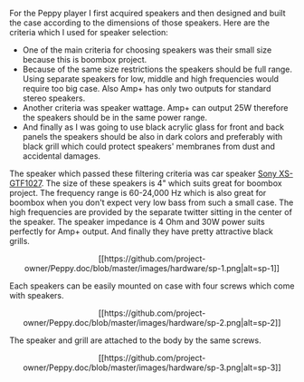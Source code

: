 For the Peppy player I first acquired speakers and then designed and built the case according to the dimensions of those speakers. Here are the criteria which I used for speaker selection:
* One of the main criteria for choosing speakers was their small size because this is boombox project. 
* Because of the same size restrictions the speakers should be full range. Using separate speakers for low, middle and high frequencies would require too big case. Also Amp+ has only two outputs for standard stereo speakers.
* Another criteria was speaker wattage. Amp+ can output 25W therefore the speakers should be in the same power range. 
* And finally as I was going to use black acrylic glass for front and back panels the speakers should be also in dark colors and preferably with black grill which could protect speakers' membranes from dust and accidental damages.

The speaker which passed these filtering criteria was car speaker [Sony XS-GTF1027](http://www.amazon.com/gp/product/B004WEZM7Q). The size of these speakers is 4" which suits great for boombox project. The frequency range is 60-24,000 Hz which is also great for boombox when you don't expect very low bass from such a small case. The high frequencies are provided by the separate twitter sitting in the center of the speaker. The speaker impedance is 4 Ohm and 30W power suits perfectly for Amp+ output. And finally they have pretty attractive black grills.
<p align="center">
[[https://github.com/project-owner/Peppy.doc/blob/master/images/hardware/sp-1.png|alt=sp-1]]
</p>
Each speakers can be easily mounted on case with four screws which come with speakers.
<p align="center">
[[https://github.com/project-owner/Peppy.doc/blob/master/images/hardware/sp-2.png|alt=sp-2]]
</p>
The speaker and grill are attached to the body by the same screws.
<p align="center">
[[https://github.com/project-owner/Peppy.doc/blob/master/images/hardware/sp-3.png|alt=sp-3]]
</p>
